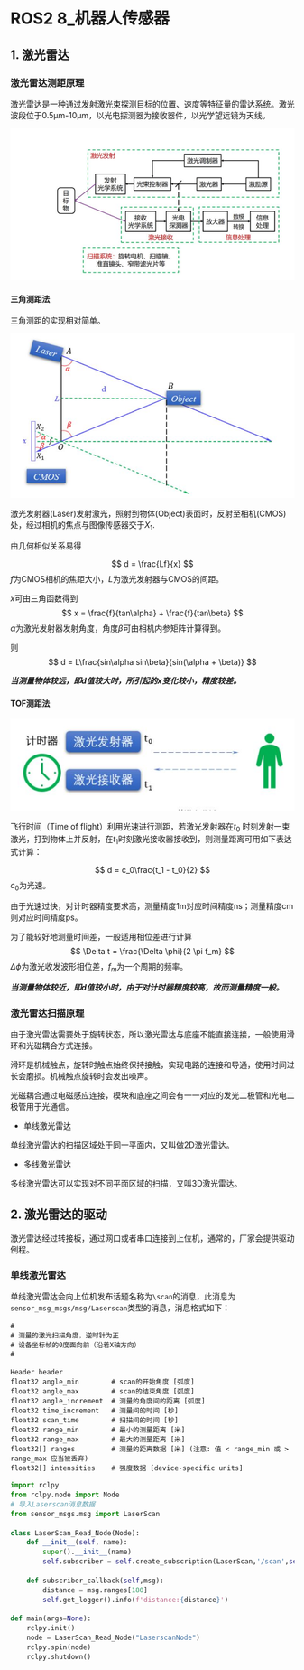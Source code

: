 # ROS2 8_机器人传感器

## 1. 激光雷达

### 激光雷达测距原理

激光雷达是一种通过发射激光束探测目标的位置、速度等特征量的雷达系统。激光波段位于0.5μm-10μm，以光电探测器为接收器件，以光学望远镜为天线。

![NULL](picture_1.jpg)

#### 三角测距法

三角测距的实现相对简单。

![NULL](picture_2.jpg)

激光发射器(Laser)发射激光，照射到物体(Object)表面时，反射至相机(CMOS)处，经过相机的焦点与图像传感器交于$X_1$.

由几何相似关系易得

$$
d = \frac{Lf}{x}
$$
$f$为CMOS相机的焦距大小，$L$为激光发射器与CMOS的间距。

$x$可由三角函数得到
$$
x = \frac{f}{tan\alpha} + \frac{f}{tan\beta}
$$
$\alpha$为激光发射器发射角度，角度$\beta$可由相机内参矩阵计算得到。

则
$$
d = L\frac{sin\alpha sin\beta}{sin(\alpha + \beta)}
$$

***当测量物体较远，即d值较大时，所引起的x变化较小，精度较差。***

#### TOF测距法

![NULL](picture_3.jpg)

飞行时间（Time of flight）利用光速进行测距，若激光发射器在$t_0$
时刻发射一束激光，打到物体上并反射，在$t_1$时刻激光接收器接收到，则测量距离可用如下表达式计算：

$$
d = c_0\frac{t_1 - t_0}{2}
$$
$c_0$为光速。

由于光速过快，对计时器精度要求高，测量精度1m对应时间精度ns；测量精度cm则对应时间精度ps。

为了能较好地测量时间差，一般适用相位差进行计算
$$
\Delta t  = \frac{\Delta \phi}{2 \pi f_m}
$$
$\Delta \phi$为激光收发波形相位差，$f_m$为一个周期的频率。

***当测量物体较近，即d值较小时，由于对计时器精度较高，故而测量精度一般。***

### 激光雷达扫描原理

由于激光雷达需要处于旋转状态，所以激光雷达与底座不能直接连接，一般使用滑环和光磁耦合方式连接。

滑环是机械触点，旋转时触点始终保持接触，实现电路的连接和导通，使用时间过长会磨损。机械触点旋转时会发出噪声。

光磁耦合通过电磁感应连接，模块和底座之间会有一一对应的发光二极管和光电二极管用于光通信。

- 单线激光雷达

单线激光雷达的扫描区域处于同一平面内，又叫做2D激光雷达。

- 多线激光雷达

多线激光雷达可以实现对不同平面区域的扫描，又叫3D激光雷达。

## 2. 激光雷达的驱动

激光雷达经过转接板，通过网口或者串口连接到上位机，通常的，厂家会提供驱动例程。

### 单线激光雷达

单线激光雷达会向上位机发布话题名称为`\scan`的消息，此消息为`sensor_msg_msgs/msg/Laserscan`类型的消息，消息格式如下：

```
#
# 测量的激光扫描角度，逆时针为正
# 设备坐标帧的0度面向前（沿着X轴方向）
#

Header header
float32 angle_min        # scan的开始角度 [弧度]
float32 angle_max        # scan的结束角度 [弧度]
float32 angle_increment  # 测量的角度间的距离 [弧度]
float32 time_increment   # 测量间的时间 [秒]
float32 scan_time        # 扫描间的时间 [秒]
float32 range_min        # 最小的测量距离 [米]
float32 range_max        # 最大的测量距离 [米]
float32[] ranges         # 测量的距离数据 [米] (注意: 值 < range_min 或 > range_max 应当被丢弃)
float32[] intensities    # 强度数据 [device-specific units]
```

```python
import rclpy
from rclpy.node import Node
# 导入Laserscan消息数据
from sensor_msgs.msg import LaserScan

class LaserScan_Read_Node(Node):
    def __init__(self, name):
        super().__init__(name)
        self.subscriber = self.create_subscription(LaserScan,'/scan',self.subscriber_callback,10)

    def subscriber_callback(self,msg):
        distance = msg.ranges[180]
        self.get_logger().info(f'distance:{distance}')

def main(args=None):
    rclpy.init()
    node = LaserScan_Read_Node("LaserscanNode")
    rclpy.spin(node)
    rclpy.shutdown()
```


